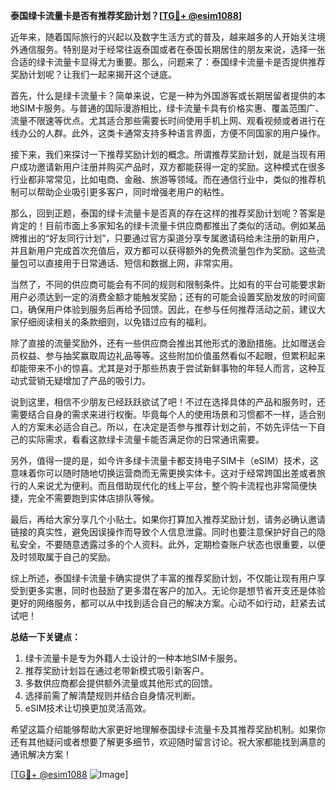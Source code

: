 **泰国绿卡流量卡是否有推荐奖励计划？[[TG💪+ @esim1088](https://t.me/s/esim1088)]**

近年来，随着国际旅行的兴起以及数字生活方式的普及，越来越多的人开始关注境外通信服务。特别是对于经常往返泰国或者在泰国长期居住的朋友来说，选择一张合适的绿卡流量卡显得尤为重要。那么，问题来了：泰国绿卡流量卡是否提供推荐奖励计划呢？让我们一起来揭开这个谜底。

首先，什么是绿卡流量卡？简单来说，它是一种为外国游客或长期居留者提供的本地SIM卡服务。与普通的国际漫游相比，绿卡流量卡具有价格实惠、覆盖范围广、流量不限速等优点。尤其适合那些需要长时间使用手机上网、观看视频或者进行在线办公的人群。此外，这类卡通常支持多种语言界面，方便不同国家的用户操作。

接下来，我们来探讨一下推荐奖励计划的概念。所谓推荐奖励计划，就是当现有用户成功邀请新用户注册并购买产品时，双方都能获得一定的奖励。这种模式在很多行业都非常常见，比如电商、金融、旅游等领域。而在通信行业中，类似的推荐机制可以帮助企业吸引更多客户，同时增强老用户的粘性。

那么，回到正题，泰国的绿卡流量卡是否真的存在这样的推荐奖励计划呢？答案是肯定的！目前市面上多家知名的绿卡流量卡供应商都推出了类似的活动。例如某品牌推出的“好友同行计划”，只要通过官方渠道分享专属邀请码给未注册的新用户，并且新用户完成首次充值后，双方都可以获得额外的免费流量包作为奖励。这些流量包可以直接用于日常通话、短信和数据上网，非常实用。

当然了，不同的供应商可能会有不同的规则和限制条件。比如有的平台可能要求新用户必须达到一定的消费金额才能触发奖励；还有的可能会设置奖励发放的时间窗口，确保用户体验到服务后再给予回馈。因此，在参与任何推荐活动之前，建议大家仔细阅读相关的条款细则，以免错过应有的福利。

除了直接的流量奖励外，还有一些供应商会推出其他形式的激励措施。比如赠送会员权益、参与抽奖赢取周边礼品等等。这些附加价值虽然看似不起眼，但累积起来却能带来不小的惊喜。尤其是对于那些热衷于尝试新鲜事物的年轻人而言，这种互动式营销无疑增加了产品的吸引力。

说到这里，相信不少朋友已经跃跃欲试了吧！不过在选择具体的产品和服务时，还需要结合自身的需求来进行权衡。毕竟每个人的使用场景和习惯都不一样，适合别人的方案未必适合自己。所以，在决定是否参与推荐计划之前，不妨先评估一下自己的实际需求，看看这款绿卡流量卡能否满足你的日常通讯需要。

另外，值得一提的是，如今许多绿卡流量卡都支持电子SIM卡（eSIM）技术，这意味着你可以随时随地切换运营商而无需更换实体卡。这对于经常跨国出差或者旅行的人来说尤为便利。而且借助现代化的线上平台，整个购卡流程也非常简便快捷，完全不需要跑到实体店排队等候。

最后，再给大家分享几个小贴士。如果你打算加入推荐奖励计划，请务必确认邀请链接的真实性，避免因误操作而导致个人信息泄露。同时也要注意保护好自己的隐私安全，不要随意透露过多的个人资料。此外，定期检查账户状态也很重要，以便及时领取属于自己的奖励。

综上所述，泰国绿卡流量卡确实提供了丰富的推荐奖励计划，不仅能让现有用户享受到更多实惠，同时也鼓励了更多潜在客户的加入。无论你是想节省开支还是体验更好的网络服务，都可以从中找到适合自己的解决方案。心动不如行动，赶紧去试试吧！

**总结一下关键点：**
1. 绿卡流量卡是专为外籍人士设计的一种本地SIM卡服务。
2. 推荐奖励计划旨在通过老带新模式吸引新客户。
3. 多数供应商都会提供额外流量或其他形式的回馈。
4. 选择前需了解清楚规则并结合自身情况判断。
5. eSIM技术让切换更加灵活高效。

希望这篇介绍能够帮助大家更好地理解泰国绿卡流量卡及其推荐奖励机制。如果你还有其他疑问或者想要了解更多细节，欢迎随时留言讨论。祝大家都能找到满意的通讯解决方案！

[[TG💪+ @esim1088](https://t.me/s/esim1088) ![Image](https://i.postimg.cc/4NQfJmqS/Snipaste-2025-05-13-00-14-12.png)]